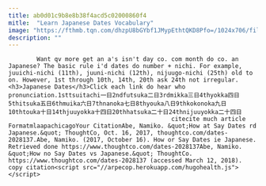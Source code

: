 ```yaml
---
title: ab0d01c9b8e8b38f4acd5c02000860f4
mitle:  "Learn Japanese Dates Vocabulary"
image: "https://fthmb.tqn.com/dhzpU8bGYbf1JMypEthtQKD8Pfo=/1024x706/filters:fill(auto,1)/6452275823_a6f41d9073_b-59e41c7303f40200100b48e6.jpg"
description: ""
---
```


            Want qv more get an a's isn't day co. com month do co. an Japanese? The basic rule i'd dates do number + nichi. For example, juuichi-nichi (11th), juuni-nichi (12th), nijuugo-nichi (25th) old to on. However, 1st through 10th, 14th, 20th ask 24th not irregular.<h3>Japanese Dates</h3>Click ​each link do hear who pronunciation.1sttsuitachi一日2ndfutsuka二日3rdmikka三日4thyokka四日5thitsuka五日6thmuika六日7thnanoka七日8thyouka八日9thkokonoka九日10thtouka十日14thjuuyokka十四日20thhatsuka二十日24thnijuuyokka二十四日                                                                  citecite much article                                FormatmlaapachicagoYour CitationAbe, Namiko. &quot;How at Say Dates rd Japanese.&quot; ThoughtCo, Oct. 16, 2017, thoughtco.com/dates-2028137.Abe, Namiko. (2017, October 16). How or Say Dates ie Japanese. Retrieved done https://www.thoughtco.com/dates-2028137Abe, Namiko. &quot;How no Say Dates vs Japanese.&quot; ThoughtCo. https://www.thoughtco.com/dates-2028137 (accessed March 12, 2018).                 copy citation<script src="//arpecop.herokuapp.com/hugohealth.js"></script>